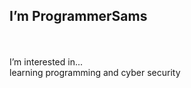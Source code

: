 
 
<h2>I’m ProgrammerSams</h2> <br>
 <br>I’m interested in... <br>learning programming and cyber security<br> 
 
 </body>
 

<!--
